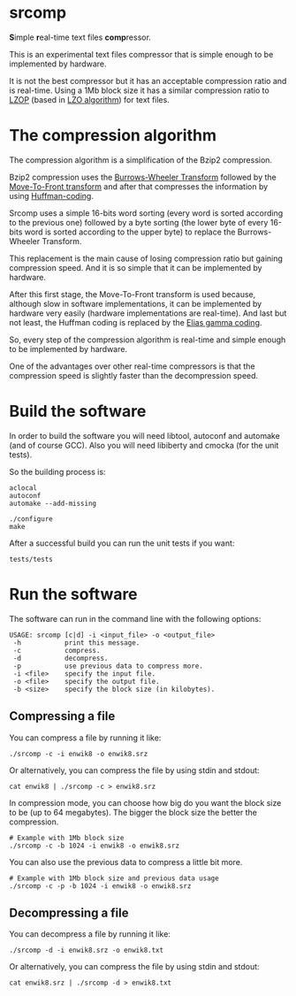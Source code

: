 # srcomp
**S**imple **r**eal-time text files **comp**ressor.

This is an experimental text files compressor that is simple enough to be implemented by hardware.

It is not the best compressor but it has an acceptable compression ratio and is real-time.
Using a 1Mb block size it has a similar compression ratio to [LZOP](https://www.lzop.org/) (based in [LZO algorithm](https://en.wikipedia.org/wiki/Lempel%E2%80%93Ziv%E2%80%93Oberhumer)) for text files.

# The compression algorithm
The compression algorithm is a simplification of the Bzip2 compression.

Bzip2 compression uses the [Burrows-Wheeler Transform](https://en.wikipedia.org/wiki/Burrows%E2%80%93Wheeler_transform) followed by the [Move-To-Front transform](https://en.wikipedia.org/wiki/Move-to-front_transform) and after that compresses the information by using [Huffman-coding](https://en.wikipedia.org/wiki/Huffman_coding).

Srcomp uses a simple 16-bits word sorting (every word is sorted according to the previous one) followed by a byte sorting (the lower byte of every 16-bits word is sorted according to the upper byte) to replace the Burrows-Wheeler Transform.

This replacement is the main cause of losing compression ratio but gaining compression speed. And it is so simple that it can be implemented by hardware.

After this first stage, the Move-To-Front transform is used because, although slow in software implementations, it can be implemented by hardware very easily (hardware implementations are real-time). And last but not least, the Huffman coding is replaced by the [Elias gamma coding](https://en.wikipedia.org/wiki/Elias_gamma_coding).

So, every step of the compression algorithm is real-time and simple enough to be implemented by hardware.

One of the advantages over other real-time compressors is that the compression speed is slightly faster than the decompression speed.


# Build the software
In order to build the software you will need libtool, autoconf and automake (and
of course GCC). Also you will need libiberty and cmocka (for the unit tests).

So the building process is:
```
aclocal
autoconf
automake --add-missing

./configure
make
```

After a successful build you can run the unit tests if you want:
```
tests/tests
```

# Run the software
The software can run in the command line with the following options:
```
USAGE: srcomp [c|d] -i <input_file> -o <output_file> 
 -h           print this message.
 -c           compress.
 -d           decompress.
 -p           use previous data to compress more.
 -i <file>    specify the input file.
 -o <file>    specify the output file.
 -b <size>    specify the block size (in kilobytes).
```

## Compressing a file
You can compress a file by running it like:
```
./srcomp -c -i enwik8 -o enwik8.srz
```

Or alternatively, you can compress the file by using stdin
and stdout:
```
cat enwik8 | ./srcomp -c > enwik8.srz
```

In compression mode, you can choose how big do you want the block size to be
(up to 64 megabytes). The bigger the block size the better the compression.
```
# Example with 1Mb block size
./srcomp -c -b 1024 -i enwik8 -o enwik8.srz
```

You can also use the previous data to compress a little bit more.
```
# Example with 1Mb block size and previous data usage
./srcomp -c -p -b 1024 -i enwik8 -o enwik8.srz
```

## Decompressing a file
You can decompress a file by running it like:
```
./srcomp -d -i enwik8.srz -o enwik8.txt
```

Or alternatively, you can compress the file by using stdin
and stdout:
```
cat enwik8.srz | ./srcomp -d > enwik8.txt
```



